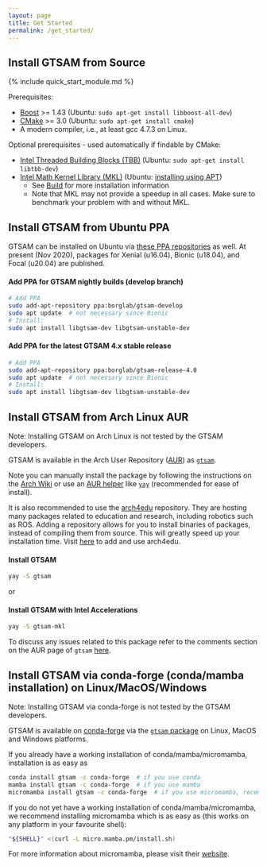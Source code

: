 ```yaml
---
layout: page
title: Get Started
permalink: /get_started/
---
```


## Install GTSAM from Source

{% include quick_start_module.md %}

Prerequisites:

- [Boost](http://www.boost.org/users/download/) >= 1.43 (Ubuntu: `sudo apt-get install libboost-all-dev`)
- [CMake](http://www.cmake.org/cmake/resources/software.html) >= 3.0 (Ubuntu: `sudo apt-get install cmake`)
- A modern compiler, i.e., at least gcc 4.7.3 on Linux.

Optional prerequisites - used automatically if findable by CMake:

- [Intel Threaded Building Blocks (TBB)](http://www.threadingbuildingblocks.org/) (Ubuntu: `sudo apt-get install libtbb-dev`)
- [Intel Math Kernel Library (MKL)](http://software.intel.com/en-us/intel-mkl) (Ubuntu: [installing using APT](https://software.intel.com/en-us/articles/installing-intel-free-libs-and-python-apt-repo))
    - See [Build](build.md) for more installation information
    - Note that MKL may not provide a speedup in all cases. Make sure to benchmark your problem with and without MKL.

## Install GTSAM from Ubuntu PPA

GTSAM can be installed on Ubuntu via [these PPA repositories](https://launchpad.net/~borglab) as well.
At present (Nov 2020), packages for Xenial (u16.04), Bionic (u18.04), and Focal (u20.04) are published.

#### Add PPA for GTSAM nightly builds (develop branch)

```sh
# Add PPA
sudo add-apt-repository ppa:borglab/gtsam-develop
sudo apt update  # not necessary since Bionic
# Install:
sudo apt install libgtsam-dev libgtsam-unstable-dev
```

#### Add PPA for the latest GTSAM 4.x stable release

```sh
# Add PPA
sudo add-apt-repository ppa:borglab/gtsam-release-4.0
sudo apt update  # not necessary since Bionic
# Install:
sudo apt install libgtsam-dev libgtsam-unstable-dev
```

## Install GTSAM from Arch Linux AUR

Note: Installing GTSAM on Arch Linux is not tested by the GTSAM developers.

GTSAM is available in the Arch User Repository
([AUR](https://wiki.archlinux.org/index.php/Arch_User_Repository)) as
[`gtsam`](https://aur.archlinux.org/packages/gtsam/).

Note you can manually install the package by following the instructions on the
[Arch Wiki](https://wiki.archlinux.org/index.php/Arch_User_Repository#Installing_packages)
or use an [AUR helper](https://wiki.archlinux.org/index.php/AUR_helpers) like
[`yay`](https://aur.archlinux.org/packages/yay/)
(recommended for ease of install).

It is also recommended to use the
[arch4edu](https://wiki.archlinux.org/index.php/Unofficial_user_repositories#arch4edu)
repository. They are hosting many packages related to education and research,
including robotics such as ROS. Adding a repository allows for you to install
binaries of packages, instead of compiling them from source.
This will greatly speed up your installation time. Visit [here](https://github.com/arch4edu/arch4edu/wiki/Add-arch4edu-to-your-Archlinux) to add and use arch4edu. 

#### Install GTSAM
```sh
yay -S gtsam
```

or

#### Install GTSAM with Intel Accelerations

```sh
yay -S gtsam-mkl
```

To discuss any issues related to this package refer to the comments section on
the AUR page of `gtsam` [here](https://aur.archlinux.org/packages/gtsam/).

## Install GTSAM via conda-forge (conda/mamba installation) on Linux/MacOS/Windows

Note: Installing GTSAM via conda-forge is not tested by the GTSAM developers.

GTSAM is available on [conda-forge](https://conda-forge.org) via the 
[`gtsam` package](https://anaconda.org/conda-forge/gtsam) on Linux, MacOS and Windows platforms.

If you already have a working installation of conda/mamba/micromamba, installation is as easy as

```sh
conda install gtsam -c conda-forge  # if you use conda
mamba install gtsam -c conda-forge  # if you use mamba
micromamba install gtsam -c conda-forge  # if you use micromamba, recommended
```

If you do not yet have a working installation of conda/mamba/micromamba, 
we recommend installing micromamba which is as easy as 
(this works on any platform in your favourite shell):

```sh
"${SHELL}" <(curl -L micro.mamba.pm/install.sh)
```

For more information about micromamba, please visit their [website](https://mamba.readthedocs.io/en/latest/micromamba-installation.html).
